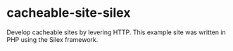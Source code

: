 # cacheable-site-silex
Develop cacheable sites by levering HTTP. This example site was written in PHP using the Silex framework.
